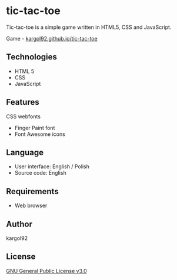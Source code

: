 tic-tac-toe
===========
Tic-tac-toe is a simple game written in HTML5, CSS and JavaScript.

Game - [kargol92.github.io/tic-tac-toe](https://kargol92.github.io/tic-tac-toe)

Technologies
------------
* HTML 5
* CSS
* JavaScript


Features
--------
CSS webfonts
* Finger Paint font
* Font Awesome icons

Language
--------
* User interface: English / Polish
* Source code: English

Requirements
------------
* Web browser

Author
------
kargol92

License
-------
[GNU General Public License v3.0](https://github.com/kargol92/tic-tac-toe/blob/master/LICENSE)

